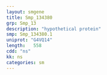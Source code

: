 ```yaml
---
layout: smgene
title: Smp_134380
grp: Smp_13
description: "hypothetical protein"
smp: Smp_134380.1
uniprot: "G4VQ14"
length:   558
cdd: "ns"
kk: ns
categories: sm
---
```


